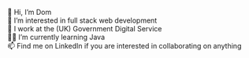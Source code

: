 👋 Hi, I’m Dom <br>
👀 I’m interested in full stack web development <br>
👔 I work at the (UK) Government Digital Service <br>
👨‍🎓 I’m currently learning Java <br>
📫 Find me on LinkedIn if you are interested in collaborating on anything <br>

<!---
Dominic-Taylor-Dev/Dominic-Taylor-Dev is a ✨ special ✨ repository because its `README.md` (this file) appears on your GitHub profile.
You can click the Preview link to take a look at your changes.
--->
